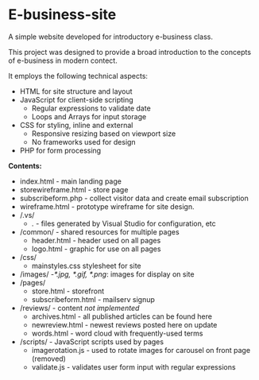 # E-business-site
A simple website developed for introductory e-business class.

This project was designed to provide a broad introduction to the concepts of e-business in modern contect.

It employs the following technical aspects:
- HTML for site structure and layout
- JavaScript for client-side scripting
  - Regular expressions to validate date
  - Loops and Arrays for input storage
- CSS for styling, inline and external
  - Responsive resizing based on viewport size
  - No frameworks used for design
- PHP for form processing

**Contents:**
- index.html - main landing page
- storewireframe.html - store page
- subscribeform.php - collect visitor data and create email subscription
- wireframe.html - prototype wireframe for site design.
- /.vs/
  - _*.*_ - files generated by Visual Studio for configuration, etc
- /common/ - shared resources for multiple pages
  - header.html - header used on all pages
  - logo.html - graphic for use on all pages
- /css/
  - mainstyles.css stylesheet for site
- /images/
   -_*.jpg, *.gif, *.png_: images for display on site
- /pages/ 
  - store.html - storefront
  - subscribeform.html - mailserv signup
- /reviews/ - content *not implemented*
  - archives.html - all published articles can be found here
  - newreview.html - newest reviews posted here on update
  - words.html - word cloud with frequently-used terms
- /scripts/ - JavaScript scripts used by pages
  - imagerotation.js - used to rotate images for carousel on front page (removed)
  - validate.js - validates user form input with regular expressions
  
  
